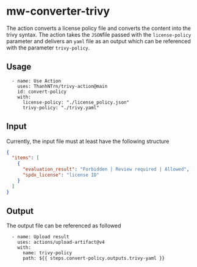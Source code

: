 # mw-converter-trivy

The action converts a license policy file and converts the content into 
the trivy syntax. The action takes the ```JSON```file passed with the 
```license-policy``` parameter and delivers an ```yaml``` file as an output
which can be referenced with the parameter ```trivy-policy```.

## Usage

```
  - name: Use Action
    uses: ThanhNTrn/trivy-action@main
    id: convert-policy
    with:
      license-policy: "./license_policy.json"
      trivy-policy: "./trivy.yaml"
```

## Input

Currently, the input file must at least have the following structure

```json
{
  "items": [
    {
      "evaluation_result": "Forbidden | Review required | Allowed",
      "spdx_license": "license ID"
    }
  ]
}
```

## Output

The output file can be referenced as followed

```
  - name: Upload result
    uses: actions/upload-artifact@v4
    with:
      name: trivy-policy
      path: ${{ steps.convert-policy.outputs.trivy-yaml }}
```